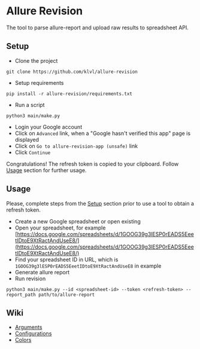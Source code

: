 # Allure Revision

The tool to parse allure-report and upload raw results to spreadsheet API.

## Setup

* Clone the project
```shell
git clone https://github.com/klvl/allure-revision
```
* Setup requirements
```shell
pip install -r allure-revision/requirements.txt
```
* Run a script
```shell
python3 main/make.py
```
* Login your Google account
* Click on `Advanced` link, when a "Google hasn't verified this app" page is displayed
* Click on `Go to allure-revision-app (unsafe)` link
* Click `Continue`

Congratulations! The refresh token is copied to your clipboard. Follow [Usage](#usage) section for further usage.


## Usage

Please, complete steps from the [Setup](#setup) section prior to use a tool to obtain a refresh token.

* Create a new Google spreadsheet or open existing  
* Open your spreadsheet, for example [https://docs.google.com/spreadsheets/d/1GOOG39g3lESP0rEADS5EeetIDtoE9XtRactAndUseE8/](https://docs.google.com/spreadsheets/d/1GOOG39g3lESP0rEADS5EeetIDtoE9XtRactAndUseE8/)  
* Find your spreadsheet ID in URL, which is `1GOOG39g3lESP0rEADS5EeetIDtoE9XtRactAndUseE8` in example  
* Generate allure report  
* Run revision  
```shell
python3 main/make.py --id <spreadsheet-id> --token <refresh-token> --report_path path/to/allure-report
```


## Wiki

* [Arguments](https://github.com/klvl/allure-revision/wiki/Arguments)
* [Configurations](https://github.com/klvl/allure-revision/wiki/Configuration)
* [Colors](https://github.com/klvl/allure-revision/wiki/Colors)

